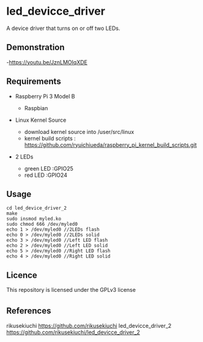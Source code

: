 

# led_devicce_driver
A device driver that turns on or off two LEDs.

## Demonstration
-https://youtu.be/JznLMOIqXDE

## Requirements
- Raspberry Pi 3 Model B
  - Raspbian
  
- Linux Kernel Source
  - download kernel source into /user/src/linux
  - kernel build scripts : https://github.com/ryuichiueda/raspberry_pi_kernel_build_scripts.git
- 2 LEDs
  - green LED :GPIO25
  - red LED :GPIO24
  
## Usage
```
cd led_device_driver_2
make
sudo insmod myled.ko
sudo chmod 666 /dev/myled0
echo 1 > /dev/myled0 //2LEDs flash
echo 0 > /dev/myled0 //2LEDs solid
echo 3 > /dev/myled0 //Left LED flash
echo 2 > /dev/myled0 //Left LED solid
echo 5 > /dev/myled0 //Right LED flash
echo 4 > /dev/myled0 //Right LED solid
```

## Licence
This repository is licensed under the GPLv3 license

## References　
rikusekiuchi
https://github.com/rikusekiuchi
led_devicce_driver_2
https://github.com/rikusekiuchi/led_devicce_driver_2
